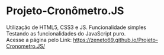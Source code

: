 # Projeto-Cronômetro.JS
Utilização de HTML5, CSS3 e JS. Funcionalidade simples
<br>
Testando as funcionalidades do JavaScript puro.
<br>
Acesse a página pelo Link: https://zeneto69.github.io/Projeto-Cronometro.JS/
